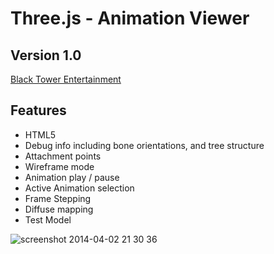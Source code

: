 Three.js - Animation Viewer
====================================
Version 1.0
--------------------------
[Black Tower Entertainment](http://blacktowerentertainment.com/blog/)

Features
--------------------------
- HTML5
- Debug info including bone orientations, and tree structure
- Attachment points
- Wireframe mode
- Animation play / pause
- Active Animation selection
- Frame Stepping
- Diffuse mapping
- Test Model

![screenshot 2014-04-02 21 30 36](https://cloud.githubusercontent.com/assets/5099279/2599676/c3776bd0-bae8-11e3-9b36-acfb306c4280.png)
